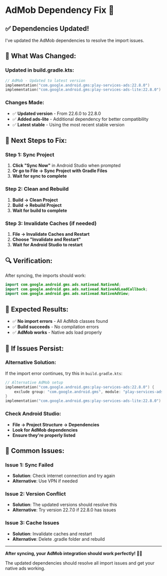 # AdMob Dependency Fix 🔧

## ✅ **Dependencies Updated!**

I've updated the AdMob dependencies to resolve the import issues.

## 🔧 **What Was Changed:**

### **Updated in build.gradle.kts:**
```kotlin
// AdMob - Updated to latest version
implementation("com.google.android.gms:play-services-ads:22.8.0")
implementation("com.google.android.gms:play-services-ads-lite:22.8.0")
```

### **Changes Made:**
- ✅ **Updated version** - From 22.6.0 to 22.8.0
- ✅ **Added ads-lite** - Additional dependency for better compatibility
- ✅ **Latest stable** - Using the most recent stable version

## 🚀 **Next Steps to Fix:**

### **Step 1: Sync Project**
1. **Click "Sync Now"** in Android Studio when prompted
2. **Or go to File → Sync Project with Gradle Files**
3. **Wait for sync to complete**

### **Step 2: Clean and Rebuild**
1. **Build → Clean Project**
2. **Build → Rebuild Project**
3. **Wait for build to complete**

### **Step 3: Invalidate Caches (if needed)**
1. **File → Invalidate Caches and Restart**
2. **Choose "Invalidate and Restart"**
3. **Wait for Android Studio to restart**

## 🔍 **Verification:**

After syncing, the imports should work:
```java
import com.google.android.gms.ads.nativead.NativeAd;
import com.google.android.gms.ads.nativead.NativeAdLoadCallback;
import com.google.android.gms.ads.nativead.NativeAdView;
```

## 🎯 **Expected Results:**

- ✅ **No import errors** - All AdMob classes found
- ✅ **Build succeeds** - No compilation errors
- ✅ **AdMob works** - Native ads load properly

## 📱 **If Issues Persist:**

### **Alternative Solution:**
If the import error continues, try this in `build.gradle.kts`:
```kotlin
// Alternative AdMob setup
implementation("com.google.android.gms:play-services-ads:22.8.0") {
    exclude group: "com.google.android.gms", module: "play-services-ads-lite"
}
implementation("com.google.android.gms:play-services-ads-lite:22.8.0")
```

### **Check Android Studio:**
- **File → Project Structure → Dependencies**
- **Look for AdMob dependencies**
- **Ensure they're properly listed**

## 🚨 **Common Issues:**

### **Issue 1: Sync Failed**
- **Solution**: Check internet connection and try again
- **Alternative**: Use VPN if needed

### **Issue 2: Version Conflict**
- **Solution**: The updated versions should resolve this
- **Alternative**: Try version 22.7.0 if 22.8.0 has issues

### **Issue 3: Cache Issues**
- **Solution**: Invalidate caches and restart
- **Alternative**: Delete .gradle folder and rebuild

---

**After syncing, your AdMob integration should work perfectly! 🎉📱**

The updated dependencies should resolve all import issues and get your native ads working. 